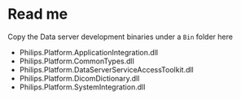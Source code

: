 # Read me

Copy the Data server development binaries under a `Bin` folder here

- Philips.Platform.ApplicationIntegration.dll
- Philips.Platform.CommonTypes.dll
- Philips.Platform.DataServerServiceAccessToolkit.dll
- Philips.Platform.DicomDictionary.dll
- Philips.Platform.SystemIntegration.dll

